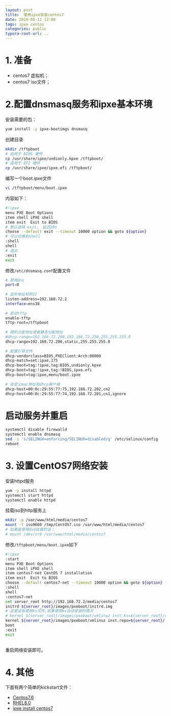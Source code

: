 ```yaml
---
layout: post
title:  使用ipxe安装centos7
date: 2019-08-12 12:00
tags: ipxe centos
categories: public
typora-root-url: ..
---
```


# 1. 准备
 
- centos7 虚拟机；
- centos7 iso文件；

# 2.配置dnsmasq服务和ipxe基本环境
 
安装需要的包：
 
```bash
yum install -y ipxe-bootimgs dnsmasq
```
 
创建目录
 
```bash
mkdir /tftpboot
# 适用于 BIOS 硬件
cp /usr/share/ipxe/undionly.kpxe /tftpboot/
# 适用于 EFI 硬件
cp /usr/share/ipxe/ipxe.efi /tftpboot/
``` 
编写一个boot.ipxe文件
 
```bash
vi /tftpboot/menu/boot.ipxe
```

内容如下：
 
```bash
#!ipxe
menu PXE Boot Options
item shell iPXE shell
item exit  Exit to BIOS
# 默认选择 exit， 延迟10s
choose --default exit --timeout 10000 option && goto ${option}
# 可以切换到shell
:shell
shell
# 退出
:exit
exit
```
 
修改`/etc/dnsmasq.conf`配置文件
 
```bash
# 禁用dns
port=0
 
# 监听地址和网口
listen-address=192.168.72.2
interface=ens38
 
# 启动tftp
enable-tftp
tftp-root=/tftpboot
 
# 随机分配地址或者静态分配地址
#dhcp-range=192.168.72.200,192.168.72.250,255.255.255.0
dhcp-range=192.168.72.200,static,255.255.255.0
 
# 配置引导文件
dhcp-vendorclass=BIOS,PXEClient:Arch:00000
dhcp-match=set:ipxe,175
dhcp-boot=tag:!ipxe,tag:BIOS,undionly.kpxe
dhcp-boot=tag:!ipxe,tag:!BIOS,ipxe.efi
dhcp-boot=tag:ipxe,menu/boot.ipxe
 
# 自定义mac地址和dhcp客户端
dhcp-host=00:0c:29:55:77:75,192.168.72.202,cn2
dhcp-host=00:0c:29:55:77:74,192.168.72.201,cn1,ignore
```
 
# 启动服务并重启

```bash
systemctl disable firewalld
systemctl enable dnsmasq
sed -i 's/SELINUX=enforcing/SELINUX=disabled/g' /etc/selinux/config
reboot
```
 
# 3. 设置CentOS7网络安装
 
 
安装httpd服务
 
```bash
yum -y install httpd
systemctl start httpd
systemctl enable httpd
```
 
挂载iso到http服务上
 
```bash
mkdir -p /var/www/html/media/centos7
mount -t iso9660 /tmp/CentOS7.iso /var/www/html/media/centos7
# 如果是使用dvd挂载的话：
# mount /dev/sr0 /var/www/html/media/centos7
```
 
 
修改`/tftpboot/menu/boot.ipxe`如下
 
```bash
#!ipxe
:start
menu PXE Boot Options
item shell iPXE shell
item centos7-net CentOS 7 installation
item exit  Exit to BIOS
choose --default centos7-net --timeout 10000 option && goto ${option}
:shell
shell
:centos7-net
set server_root http://192.168.72.2/media/centos7
initrd ${server_root}/images/pxeboot/initrd.img
# 这里没有使用ks文件,如果使用ks自动安装的情况
# kernel ${server_root}/images/pxeboot/vmlinuz inst.ks=${server_root}/centos7.ks ip=dhcp ipv6.disable initrd=initrd.img
kernel ${server_root}/images/pxeboot/vmlinuz inst.repo=${server_root}/ ip=dhcp ipv6.disable initrd=initrd.img inst.geoloc=0 devfs=nomount
boot
:exit
exit
 
```
 
重启网络安装即可。
 
 
# 4. 其他
 
下面有两个简单的kickstart文件：

- [Centos7.6](/lib/staticfile/centos7.ks)
- [RHEL8.0](/lib/staticfile/rhel8.ks)
- [ipxe install centos7](/lib/staticfile/dnsmasq-ipxe-server-config-instal-centos7.txt)
 
